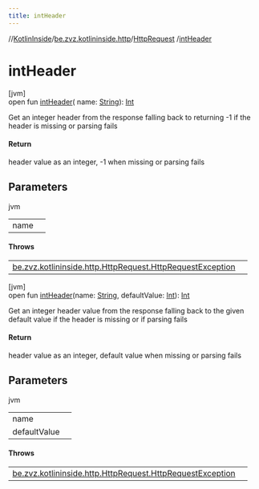 ```yaml
---
title: intHeader
---
```

//[KotlinInside](../../../index.html)/[be.zvz.kotlininside.http](../index.html)/[HttpRequest](index.html)
/[intHeader](int-header.html)

# intHeader

[jvm]\
open fun [intHeader](int-header.html)(
name: [String](https://docs.oracle.com/javase/7/docs/api/java/lang/String.html)): [Int](https://kotlinlang.org/api/latest/jvm/stdlib/kotlin/-int/index.html)

Get an integer header from the response falling back to returning -1 if the header is missing or parsing fails

#### Return

header value as an integer, -1 when missing or parsing fails

## Parameters

jvm

| | |
|---|---|
| name |  |

#### Throws

| | |
|---|---|
| [be.zvz.kotlininside.http.HttpRequest.HttpRequestException](-http-request-exception/index.html) |  |

[jvm]\
open fun [intHeader](int-header.html)(name: [String](https://docs.oracle.com/javase/7/docs/api/java/lang/String.html),
defaultValue: [Int](https://kotlinlang.org/api/latest/jvm/stdlib/kotlin/-int/index.html)): [Int](https://kotlinlang.org/api/latest/jvm/stdlib/kotlin/-int/index.html)

Get an integer header value from the response falling back to the given default value if the header is missing or if
parsing fails

#### Return

header value as an integer, default value when missing or parsing fails

## Parameters

jvm

| | |
|---|---|
| name |  |
| defaultValue |  |

#### Throws

| | |
|---|---|
| [be.zvz.kotlininside.http.HttpRequest.HttpRequestException](-http-request-exception/index.html) |  |



